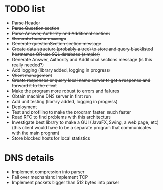 # TODO list

 - ~~Parse Header~~
 - ~~Parse Question section~~
 - ~~Parse Answer, Authority and Additional sections~~
 - ~~Generate header message~~
 - ~~Generate questionSection section message~~
 - ~~Create data structure (probably a tree) to store and query blacklisted hostnames OR use SQL database (simpler)~~
 - Generate Answer, Authority and Additional sections message (is this really needed?)
 - Add logging (library added, logging in progress)
 - ~~Client management~~
 - ~~Create responses or query local name server to get a response and forward it to the client~~
 - Make the program more robust to errors and failures
 - Obtain machine DNS server in first run
 - Add unit testing (library added, logging in progress)
 - Deployment
 - Test and profiling to make the program faster, much faster
 - Read RFC to find problems with this architecture
 - Investigate best library to make a GUI (JavaFX, Swing, a web page, etc) (this client would have to be a separate program that communicates with the main program)
 - Store blocked hosts for local statistics

# DNS details

 - Implement compression into parser
 - Fail over mechanism: Implement TCP
 - Implement packets bigger than 512 bytes into parser